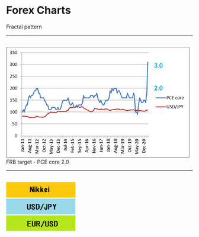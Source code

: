 # Forex Charts 

Fractal pattern
<hr>
<br>
<img src="https://github.com/27dvz3279/fx/blob/master/fx6.png">
FRB target - PCE core 2.0
<br>
<hr>
<br>
<a href="https://github.com/27dvz3279/fx/blob/master/Nikkei.ipynb"><img src="nnn.png"></a>
<br>
<a href="https://github.com/27dvz3279/fx/blob/master/USD%20JPY.ipynb"><img src="jjj.png"></a>
<br>
<a href="https://github.com/27dvz3279/fx/blob/master/EUR%20USD.ipynb"><img src="eee.png"></a>
